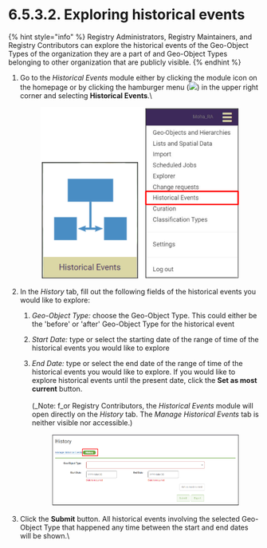 # 6.5.3.2. Exploring historical events

{% hint style="info" %}
Registry Administrators, Registry Maintainers, and Registry Contributors can explore the historical events of the Geo-Object Types of the organization they are a part of and Geo-Object Types belonging to other organization that are publicly visible.
{% endhint %}

1.  Go to the _Historical Events_ module either by clicking the module icon on the homepage or by clicking the hamburger menu (![](https://lh5.googleusercontent.com/H3tS5zDSURiDer5lhQIgP8OeRy9E5SqiQucIDYS1Gd93gd0LGj9afNdH7qsLV635Pj-mfaWI-hMaLxbqdAqfKDXcqXCtfM\_eMWSsJ\_tn9vYybTU1qlQ3LGLm0lt8I5r5\_qYVKkTvyPoRHfjoAEXE0d2Yr6xJ\_YhhGQTUTZ3ayn7eohKRkLuX\_Wbo)) in the upper right corner and selecting **Historical Events**.\\

    <figure><img src="../../../../../.gitbook/assets/image (1) (1) (1) (1).png" alt=""><figcaption></figcaption></figure>
2. In the _History_ tab, fill out the following fields of the historical events you would like to explore:
   1. _Geo-Object Type:_ choose the Geo-Object Type. This could either be the 'before' or 'after' Geo-Object Type for the historical event
   2. _Start Date:_ type or select the starting date of the range of time of the historical events you would like to explore
   3.  _End Date:_ type or select the end date of the range of time of the historical events you would like to explore. If you would like to explore historical events until the present date, click the **Set as most current** button.\
       \
       (\_Note: f\_or Registry Contributors, the _Historical Events_ module will open directly on the _History_ tab. The _Manage Historical Events_ tab is neither visible nor accessible.)

       <figure><img src="../../../../../.gitbook/assets/image (19) (4) (1).png" alt=""><figcaption></figcaption></figure>
3.  Click the **Submit** button. All historical events involving the selected Geo-Object Type that happened any time between the start and end dates will be shown.\\

    <figure><img src="../../../../../.gitbook/assets/image (7) (3).png" alt=""><figcaption></figcaption></figure>
